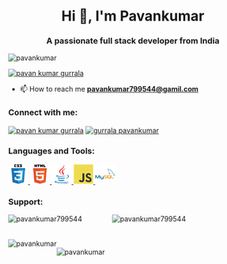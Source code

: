 <h1 align="center">Hi 👋, I'm Pavankumar</h1>
<h3 align="center">A passionate full stack developer from India</h3>

<p align="left"> <img src="https://komarev.com/ghpvc/?username=pavankumar&label=Profile%20views&color=0e75b6&style=flat" alt="pavankumar" /> </p>

<p align="left"> <a href="https://twitter.com/pavan kumar gurrala" target="blank"><img src="https://img.shields.io/twitter/follow/pavan kumar gurrala?logo=twitter&style=for-the-badge" alt="pavan kumar gurrala" /></a> </p>

- 📫 How to reach me **pavankumar799544@gamil.com**

<h3 align="left">Connect with me:</h3>
<p align="left">
<a href="https://twitter.com/pavan kumar gurrala" target="blank"><img align="center" src="https://raw.githubusercontent.com/rahuldkjain/github-profile-readme-generator/master/src/images/icons/Social/twitter.svg" alt="pavan kumar gurrala" height="30" width="40" /></a>
<a href="https://linkedin.com/in/gurrala pavankumar" target="blank"><img align="center" src="https://raw.githubusercontent.com/rahuldkjain/github-profile-readme-generator/master/src/images/icons/Social/linked-in-alt.svg" alt="gurrala pavankumar" height="30" width="40" /></a>
</p>

<h3 align="left">Languages and Tools:</h3>
<p align="left"> <a href="https://www.w3schools.com/css/" target="_blank" rel="noreferrer"> <img src="https://raw.githubusercontent.com/devicons/devicon/master/icons/css3/css3-original-wordmark.svg" alt="css3" width="40" height="40"/> </a> <a href="https://www.w3.org/html/" target="_blank" rel="noreferrer"> <img src="https://raw.githubusercontent.com/devicons/devicon/master/icons/html5/html5-original-wordmark.svg" alt="html5" width="40" height="40"/> </a> <a href="https://www.java.com" target="_blank" rel="noreferrer"> <img src="https://raw.githubusercontent.com/devicons/devicon/master/icons/java/java-original.svg" alt="java" width="40" height="40"/> </a> <a href="https://developer.mozilla.org/en-US/docs/Web/JavaScript" target="_blank" rel="noreferrer"> <img src="https://raw.githubusercontent.com/devicons/devicon/master/icons/javascript/javascript-original.svg" alt="javascript" width="40" height="40"/> </a> <a href="https://www.mysql.com/" target="_blank" rel="noreferrer"> <img src="https://raw.githubusercontent.com/devicons/devicon/master/icons/mysql/mysql-original-wordmark.svg" alt="mysql" width="40" height="40"/> </a> </p>

<h3 align="left">Support:</h3>
<p><a href="https://www.buymeacoffee.com/pavankumar799544"> <img align="left" src="https://cdn.buymeacoffee.com/buttons/v2/default-yellow.png" height="50" width="210" alt="pavankumar799544" /></a><a href="https://ko-fi.com/pavankumar799544"> <img align="left" src="https://cdn.ko-fi.com/cdn/kofi3.png?v=3" height="50" width="210" alt="pavankumar799544" /></a></p><br><br>

<p><img align="left" src="https://github-readme-stats.vercel.app/api/top-langs?username=pavankumar&show_icons=true&locale=en&layout=compact" alt="pavankumar" /></p>

<p>&nbsp;<img align="center" src="https://github-readme-stats.vercel.app/api?username=pavankumar&show_icons=true&locale=en" alt="pavankumar" /></p>

